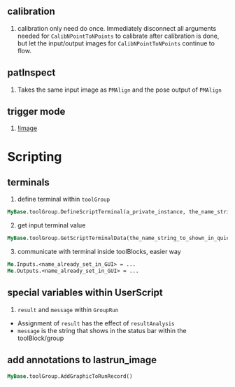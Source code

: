 [//]: # (#visionPro)

## calibration
1. calibration only need do once. Immediately disconnect all arguments needed for `CalibNPointToNPoints` to calibrate after calibration is done, but let the input/output images for `CalibNPointToNPoints` continue to flow.

## patInspect
1. Takes the same input image as `PMAlign` and the pose output of `PMAlign`

## trigger mode
1. [!image](images/visionPro_triggerMode.png)

# Scripting
## terminals
1. define terminal within `toolGroup`
```vb
MyBase.toolGroup.DefineScriptTerminal(a_private_instance, the_name_string_to_shown_in_quickBuild, is_input_or_not)
```
2. get input terminal value
```vb
MyBase.toolGroup.GetScriptTerminalData(the_name_string_to_shown_in_quickBuild,a_private_instance)
```
3. communicate with terminal inside toolBlocks, easier way
```vb
Me.Inputs.<name_already_set_in_GUI> = ...
Me.Outputs.<name_already_set_in_GUI> = ...
```

## special variables within UserScript
1. `result` and `message` within `GroupRun`
- Assignment of `result` has the effect of `resultAnalysis`
- `message` is the string that shows in the status bar within the toolBlock/group

## add annotations to lastrun_image
```vb
MyBase.toolGroup.AddGraphicToRunRecord()
```
